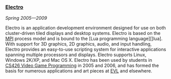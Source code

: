 ### <a name="electro" href="electro/electro.html">Electro</a>

*Spring 2005&mdash;2009*

Electro is an application development environment designed for use on both cluster-driven tiled displays and desktop systems. Electro is based on the [MPI][] process model and is bound to the [Lua programming language][]lua]. With support for 3D graphics, 2D graphics, audio, and input handling, Electro provides an easy-to-use scripting system for interactive applications spanning multiple processors and displays. Electro supports Linux, Windows 2K/XP, and Mac OS X. Electro has been used by students in [CS426 Video Game Programming][cs426] in 2005 and 2006, and has formed the basis for numerous applications and art pieces at [EVL][] and elsewhere.

[electro]: electro/electro.html
[mpi]:     http://www.mpi-forum.org
[lua]:     http://www.lua.org
[cs426]:   http://www.evl.uic.edu/spiff/class/cs426
[evl]:     http://www.evl.uic.edu/
